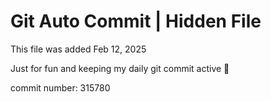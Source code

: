 # Git Auto Commit | Hidden File

This file was added Feb 12, 2025

Just for fun and keeping my daily git commit active 🤪

commit number: 315780
